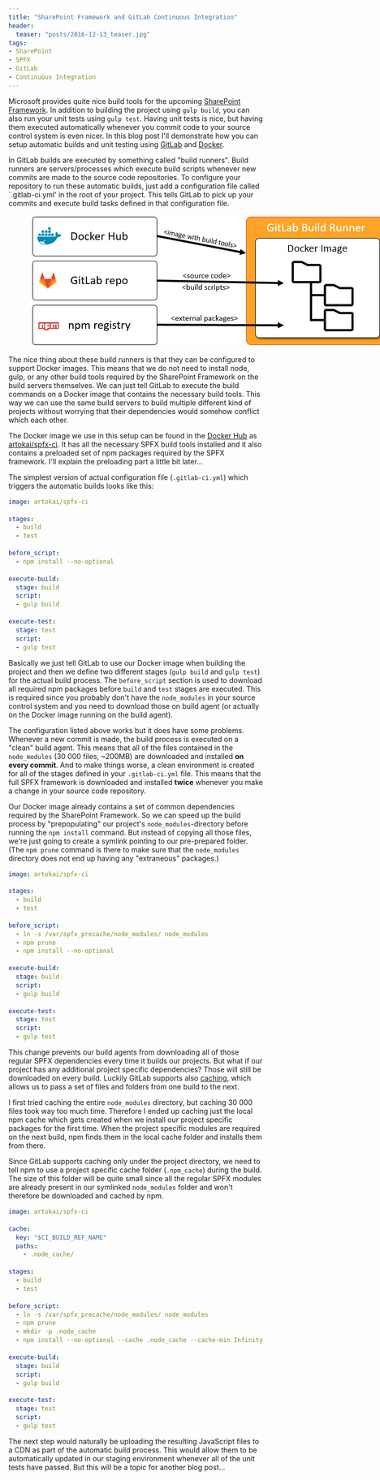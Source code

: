 ```yaml
---
title: "SharePoint Framework and GitLab Continuous Integration"
header:
  teaser: "posts/2016-12-13_teaser.jpg"
tags:
- SharePoint
- SPFX
- GitLab
- Continuous Integration
---
```


Microsoft provides quite nice build tools for the upcoming
[SharePoint Framework](https://github.com/SharePoint/sp-dev-docs).
In addition to building the project using `gulp build`, you can also 
run your unit tests using `gulp test`. Having unit tests is nice, 
but having them executed automatically whenever you commit code to your source 
control system is even nicer. In this blog post I'll demonstrate
how you can setup automatic builds and unit testing using 
[GitLab](https://about.gitlab.com/) and [Docker](https://www.docker.com/).

In GitLab builds are executed by something called "build runners". Build
runners are servers/processes which execute build scripts whenever new commits are 
made to the source code repositories. To configure your repository to run these 
automatic builds, just add a configuration file called `.gitlab-ci.yml' in 
the root of your project. This tells GitLab to pick up your commits and execute
build tasks defined in that configuration file. 

<figure class="align-center">
  <img class="align-center" src="/images/posts/2016-12-13_buildagent.jpg" style="max-width: 710px" alt="GitLab Build Runner"/>
</figure>

The nice thing about these build runners is that they can be configured to 
support Docker images. This means that we do not need to install node, gulp,
or any other build tools required by the SharePoint Framework on the build
servers themselves. We can just tell GitLab to execute the build commands
on a Docker image that contains the necessary build tools. This way we can use the same
build servers to build multiple different kind of projects without worrying 
that their dependencies would somehow conflict which each other. 

The Docker image we use in this setup can be found in the [Docker Hub](https://hub.docker.com/) 
as [artokai/spfx-ci](https://hub.docker.com/r/artokai/spfx-ci/). It has all the 
necessary SPFX build tools installed and it also contains a preloaded set of 
npm packages required by the SPFX framework. I'll explain the preloading part a little bit later...

The simplest version of actual configuration file (`.gitlab-ci.yml`) which triggers the automatic
builds looks like this: 

```yaml
image: artokai/spfx-ci

stages:
  - build
  - test

before_script:
  - npm install --no-optional

execute-build:
  stage: build
  script:
  - gulp build

execute-test:
  stage: test
  script:
  - gulp test
```

Basically we just tell GitLab to use our Docker image when building the project 
and then we define two different stages (`gulp build` and `gulp test`) for the 
actual build process. The `before_script` section is used to download all required
npm packages before `build` and `test` stages are executed. This is required since you probably
don't have the `node_modules`  in your source control system and you need to download those on 
build agent (or actually on the Docker image running on the build agent).

The configuration listed above works but it does have some problems. Whenever a new commit is made,
the build process is executed on a "clean" build agent. This means that all of the files contained
in the `node_modules` (30 000 files, ~200MB) are downloaded and installed **on every commit**. 
And to make things worse, a clean environment is created for all of the 
stages defined in your `.gitlab-ci.yml` file. This means that the full SPFX framework is downloaded
and installed **twice** whenever you make a change in your source code repository.

Our Docker image already contains a set of common dependencies required by the SharePoint Framework. 
So we can speed up the build process by "prepopulating" our project's `node_modules`-directory before 
running the `npm install` command. But instead of copying all those files, we're just going to 
create a symlink pointing to our pre-prepared folder. (The `npm prune` command is there to make sure
that the `node_modules` directory does not end up having any "extraneous" packages.)

```yaml
image: artokai/spfx-ci

stages:
  - build
  - test

before_script:
  - ln -s /var/spfx_precache/node_modules/ node_modules
  - npm prune
  - npm install --no-optional

execute-build:
  stage: build
  script:
  - gulp build

execute-test:
  stage: test
  script:
  - gulp test
```  

This change prevents our build agents from downloading all of those regular SPFX dependencies every time 
it builds our projects. But what if our project has any additional project specific dependencies? Those 
will still be downloaded on every build. Luckily GitLab supports also 
[caching](https://docs.gitlab.com/ce/ci/yaml/#cache), which allows us to pass a set of files and 
folders from one build to the next. 

I first tried caching the entire `node_modules` directory, but caching 30 000 files took way too 
much time. Therefore I ended up caching just the local npm cache which gets created when we install
our project specific packages for the first time. When the project specific modules are
required on the next build, npm finds them in the local cache folder and installs them from there.

Since GitLab supports caching only under the project directory, we need to tell npm to
use a project specific cache folder (`.npm_cache`) during the build. The size of this folder will 
be quite small since all the regular SPFX modules are already present
in our symlinked `node_modules` folder and won't therefore be downloaded and cached by npm.

```yaml
image: artokai/spfx-ci

cache:
  key: "$CI_BUILD_REF_NAME"
  paths:
    - .node_cache/

stages:
  - build
  - test

before_script:
  - ln -s /var/spfx_precache/node_modules/ node_modules
  - npm prune
  - mkdir -p .node_cache
  - npm install --no-optional --cache .node_cache --cache-min Infinity

execute-build:
  stage: build
  script:
  - gulp build

execute-test:
  stage: test
  script:
  - gulp test
```

The next step would naturally be uploading the resulting JavaScript files to a CDN as 
part of the automatic build process. This would allow them to be automatically updated 
in our staging environment whenever all of the unit tests have passed. But this will
be a topic for another blog post...
